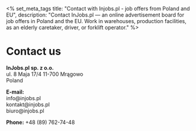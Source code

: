 <% set_meta_tags title: "Contact with Injobs.pl - job offers from Poland and EU",
                description: "Contact InJobs.pl — an online advertisement board for job offers in Poland and the EU. Work in warehouses, production facilities, as an elderly caretaker, driver, or forklift operator." %>
# Contact us

__InJobs.pl sp. z o.o.__  
ul. 8 Maja 17/4
11-700 Mrągowo  
Poland

__E-mail:__  
info&#64;injobs&#46;pl  
kontakt&#64;injobs&#46;pl  
biuro&#64;injobs&#46;pl

__Phone:__ +48 (89) 762-74-48

